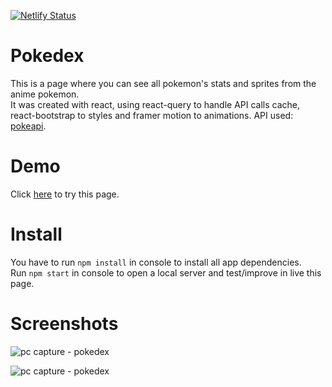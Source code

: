 
[![Netlify Status](https://api.netlify.com/api/v1/badges/c26eacd0-4243-4fcc-89bd-01942a40fc7b/deploy-status)](https://app.netlify.com/sites/mipmipp-pokedex/deploys)

# Pokedex

This is a page where you can see all pokemon's stats and sprites from the anime pokemon.  
It was created with react, using react-query to handle API calls cache, react-bootstrap to styles and framer motion to animations.
API used: [pokeapi](https://pokeapi.co/).

# Demo
Click [here](https://mipmipp-pokedex.netlify.app/) to try this page.

# Install
You have to run `npm install` in console to install all app dependencies.  
Run `npm start` in console to open a local server and test/improve in live this page.

# Screenshots
  
![pc capture - pokedex](https://i.ibb.co/vQnzgVH/IMG-20221224-WA0006.jpg)
  
![pc capture - pokedex](https://i.ibb.co/pLTtTZY/Screenshot-20221224-022656-2.png)
